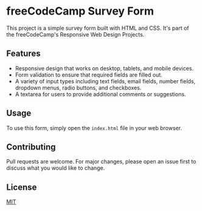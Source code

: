# freeCodeCamp Survey Form

This project is a simple survey form built with HTML and CSS. It's part of the freeCodeCamp's Responsive Web Design Projects.

## Features

- Responsive design that works on desktop, tablets, and mobile devices.
- Form validation to ensure that required fields are filled out.
- A variety of input types including text fields, email fields, number fields, dropdown menus, radio buttons, and checkboxes.
- A textarea for users to provide additional comments or suggestions.

## Usage

To use this form, simply open the `index.html` file in your web browser.

## Contributing

Pull requests are welcome. For major changes, please open an issue first to discuss what you would like to change.

## License

[MIT](https://choosealicense.com/licenses/mit/)